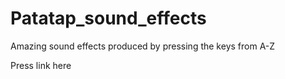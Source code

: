 # Patatap_sound_effects
Amazing sound effects produced by pressing the keys from A-Z

Press link here 
